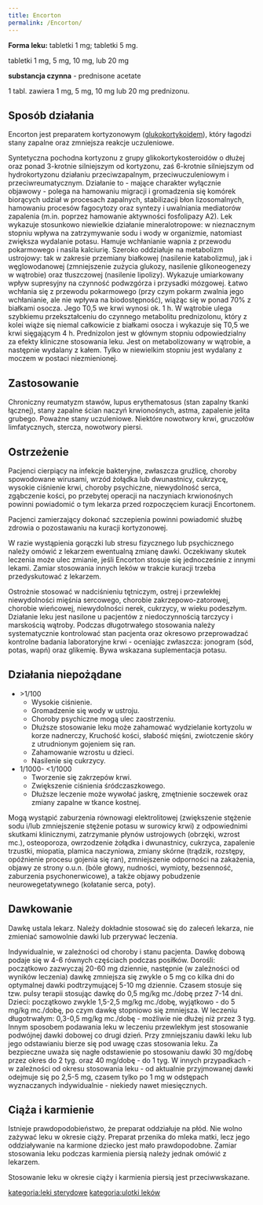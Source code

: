 ```yaml
---
title: Encorton
permalink: /Encorton/
---
```


**Forma leku:** tabletki 1 mg; tabletki 5 mg.

tabletki 1 mg, 5 mg, 10 mg, lub 20 mg

**substancja czynna** - prednisone acetate

1 tabl. zawiera 1 mg, 5 mg, 10 mg lub 20 mg prednizonu.

Sposób działania
----------------

Encorton jest preparatem kortyzonowym ([glukokortykoidem](/atopedia/sterydy "wikilink")), który łagodzi stany zapalne oraz zmniejsza reakcje uczuleniowe.

Syntetyczna pochodna kortyzonu z grupy glikokortykosteroidów o dłużej oraz ponad 3-krotnie silniejszym od kortyzonu, zaś 6-krotnie silniejszym od hydrokortyzonu działaniu przeciwzapalnym, przeciwuczuleniowym i przeciwreumatycznym. Działanie to - mające charakter wyłącznie objawowy - polega na hamowaniu migracji i gromadzenia się komórek biorących udział w procesach zapalnych, stabilizacji błon lizosomalnych, hamowaniu procesów fagocytozy oraz syntezy i uwalniania mediatorów zapalenia (m.in. poprzez hamowanie aktywności fosfolipazy A2). Lek wykazuje stosunkowo niewielkie działanie mineralotropowe: w nieznacznym stopniu wpływa na zatrzymywanie sodu i wody w organizmie, natomiast zwiększa wydalanie potasu. Hamuje wchłanianie wapnia z przewodu pokarmowego i nasila kalciurię. Szeroko oddziałuje na metabolizm ustrojowy: tak w zakresie przemiany białkowej (nasilenie katabolizmu), jak i węglowodanowej (zmniejszenie zużycia glukozy, nasilenie glikoneogenezy w wątrobie) oraz tłuszczowej (nasilenie lipolizy). Wykazuje umiarkowany wpływ supresyjny na czynność podwzgórza i przysadki mózgowej. Łatwo wchłania się z przewodu pokarmowego (przy czym pokarm zwalnia jego wchłanianie, ale nie wpływa na biodostępność), wiążąc się w ponad 70% z białkami osocza. Jego T0,5 we krwi wynosi ok. 1 h. W wątrobie ulega szybkiemu przekształceniu do czynnego metabolitu prednizolonu, który z kolei wiąże się niemal całkowicie z białkami osocza i wykazuje się T0,5 we krwi sięgającym 4 h. Prednizolon jest w głównym stopniu odpowiedzialny za efekty kliniczne stosowania leku. Jest on metabolizowany w wątrobie, a następnie wydalany z kałem. Tylko w niewielkim stopniu jest wydalany z moczem w postaci niezmienionej.

Zastosowanie
------------

Chroniczny reumatyzm stawów, lupus erythematosus (stan zapalny tkanki łącznej), stany zapalne ścian naczyń krwionośnych, astma, zapalenie jelita grubego. Poważne stany uczuleniowe. Niektóre nowotwory krwi, gruczołów limfatycznych, stercza, nowotwory piersi.

Ostrzeżenie
-----------

Pacjenci cierpiący na infekcje bakteryjne, zwłaszcza gruźlicę, choroby spowodowane wirusami, wrzód żołądka lub dwunastnicy, cukrzycę, wysokie ciśnienie krwi, choroby psychiczne, niewydolność serca, zgąbczenie kości, po przebytej operacji na naczyniach krwionośnych powinni powiadomić o tym lekarza przed rozpoczęciem kuracji Encortonem.

Pacjenci zamierzający dokonać szczepienia powinni powiadomić służbę zdrowia o pozostawaniu na kuracji kortyzonowej.

W razie wystąpienia gorączki lub stresu fizycznego lub psychicznego należy omówić z lekarzem ewentualną zmianę dawki. Oczekiwany skutek leczenia może ulec zmianie, jeśli Encorton stosuje się jednocześnie z innymi lekami. Zamiar stosowania innych leków w trakcie kuracji trzeba przedyskutować z lekarzem.

Ostrożnie stosować w nadciśnieniu tętniczym, ostrej i przewlekłej niewydolności mięśnia sercowego, chorobie zakrzepowo-zatorowej, chorobie wieńcowej, niewydolności nerek, cukrzycy, w wieku podeszłym. Działanie leku jest nasilone u pacjentów z niedoczynnością tarczycy i marskością wątroby. Podczas długotrwałego stosowania należy systematycznie kontrolować stan pacjenta oraz okresowo przeprowadzać kontrolne badania laboratoryjne krwi - oceniając zwłaszcza: jonogram (sód, potas, wapń) oraz glikemię. Bywa wskazana suplementacja potasu.

Działania niepożądane
---------------------

-   \>1/100
    -   Wysokie ciśnienie.
    -   Gromadzenie się wody w ustroju.
    -   Choroby psychiczne mogą ulec zaostrzeniu.
    -   Dłuższe stosowanie leku może zahamować wydzielanie kortyzolu w korze nadnerczy, Kruchość kości, słabość mięśni, zwiotczenie skóry z utrudnionym gojeniem się ran.
    -   Zahamowanie wzrostu u dzieci.
    -   Nasilenie się cukrzycy.
-   1/1000- \<1/1000
    -   Tworzenie się zakrzepów krwi.
    -   Zwiększenie ciśnienia śródczaszkowego.
    -   Dłuższe leczenie może wywołać jaskrę, zmętnienie soczewek oraz zmiany zapalne w tkance kostnej.

Mogą wystąpić zaburzenia równowagi elektrolitowej (zwiększenie stężenie sodu i/lub zmniejszenie stężenie potasu w surowicy krwi) z odpowiednimi skutkami klinicznymi, zatrzymanie płynów ustrojowych (obrzęki, wzrost mc.), osteoporoza, owrzodzenie żołądka i dwunastnicy, cukrzyca, zapalenie trzustki, miopatia, plamica naczyniowa, zmiany skórne (trądzik, rozstępy, opóźnienie procesu gojenia się ran), zmniejszenie odporności na zakażenia, objawy ze strony o.u.n. (bóle głowy, nudności, wymioty, bezsenność, zaburzenia psychonerwicowe), a także objawy pobudzenie neurowegetatywnego (kołatanie serca, poty).

Dawkowanie
----------

Dawkę ustala lekarz. Należy dokładnie stosować się do zaleceń lekarza, nie zmieniać samowolnie dawki lub przerywać leczenia.

Indywidualnie, w zależności od choroby i stanu pacjenta. Dawkę dobową podaje się w 4-6 równych częściach podczas posiłków. Dorośli: początkowo zazwyczaj 20-60 mg dziennie, następnie (w zależności od wyników leczenia) dawkę zmniejsza się zwykle o 5 mg co kilka dni do optymalnej dawki podtrzymującej 5-10 mg dziennie. Czasem stosuje się tzw. pulsy terapii stosując dawkę do 0,5 mg/kg mc./dobę przez 7-14 dni. Dzieci: początkowo zwykle 1,5-2,5 mg/kg mc./dobę, wyjątkowo - do 5 mg/kg mc./dobę, po czym dawkę stopniowo się zmniejsza. W leczeniu długotrwałym: 0,3-0,5 mg/kg mc./dobę - możliwie nie dłużej niż przez 3 tyg. Innym sposobem podawania leku w leczeniu przewlekłym jest stosowanie podwójnej dawki dobowej co drugi dzień. Przy zmniejszaniu dawki leku lub jego odstawianiu bierze się pod uwagę czas stosowania leku. Za bezpieczne uważa się nagłe odstawienie po stosowaniu dawki 30 mg/dobę przez okres do 2 tyg. oraz 40 mg/dobę - do 1 tyg. W innych przypadkach - w zależności od okresu stosowania leku - od aktualnie przyjmowanej dawki odejmuje się po 2,5-5 mg, czasem tylko po 1 mg w odstępach wyznaczanych indywidualnie - niekiedy nawet miesięcznych.

Ciąża i karmienie
-----------------

Istnieje prawdopodobieństwo, że preparat oddziałuje na płód. Nie wolno zażywać leku w okresie ciąży. Preparat przenika do mleka matki, lecz jego oddziaływanie na karmione dziecko jest mało prawdopodobne. Zamiar stosowania leku podczas karmienia piersią należy jednak omówić z lekarzem.

Stosowanie leku w okresie ciąży i karmienia piersią jest przeciwwskazane.

[kategoria:leki sterydowe](/atopedia/kategoria:leki_sterydowe "wikilink") [kategoria:ulotki leków](/atopedia/kategoria:ulotki_leków "wikilink")